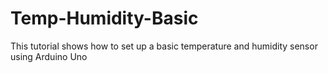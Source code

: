 # Temp-Humidity-Basic
This tutorial shows how to set up a basic temperature and humidity sensor using Arduino Uno
